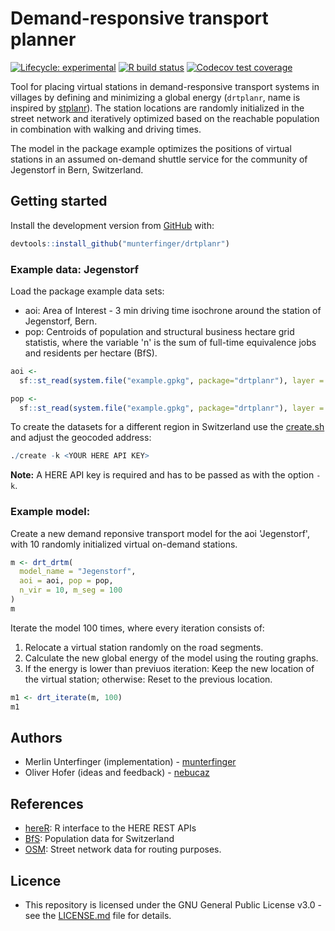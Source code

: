 # Demand-responsive transport planner
<!-- badges: start -->
[![Lifecycle: experimental](https://img.shields.io/badge/lifecycle-experimental-orange.svg)](https://www.tidyverse.org/lifecycle/#experimental)
[![R build status](https://github.com/munterfinger/drtplanr/workflows/R-CMD-check/badge.svg)](https://github.com/munterfinger/drtplanr/actions)
[![Codecov test coverage](https://codecov.io/gh/munterfinger/drtplanr/branch/master/graph/badge.svg)](https://codecov.io/gh/munterfinger/drtplanr?branch=master)
<!-- badges: end -->

Tool for placing virtual stations in demand-responsive transport systems in villages by defining and minimizing a global energy (`drtplanr`, name is inspired by [stplanr](https://github.com/ropensci/stplanr)). The station locations are randomly initialized in the street network and iteratively optimized based on the reachable population in combination with walking and driving times.

The model in the package example optimizes the positions of virtual stations in an assumed on-demand shuttle service for the community of Jegenstorf in Bern, Switzerland. 

## Getting started
Install the development version from [GitHub](https://github.com/munterfinger/drtplanr/) with:

``` r
devtools::install_github("munterfinger/drtplanr")
```

### Example data: Jegenstorf
Load the package example data sets:

* aoi: Area of Interest - 3 min driving time isochrone around the station of Jegenstorf, Bern.
* pop: Centroids of population and structural business hectare grid statistis, where the variable 'n' is the sum of full-time equivalence jobs and residents per hectare (BfS).

``` r
aoi <- 
  sf::st_read(system.file("example.gpkg", package="drtplanr"), layer = "aoi")

pop <- 
  sf::st_read(system.file("example.gpkg", package="drtplanr"), layer = "pop")
```

To create the datasets for a different region in Switzerland use the [create.sh](https://github.com/munterfinger/drtplanr/blob/master/data-raw/create.sh) and adjust the geocoded address:
``` r
./create -k <YOUR HERE API KEY>
```
**Note:** A HERE API key is required and has to be passed as with the option `-k`.

### Example model:
Create a new demand reponsive transport model for the aoi 'Jegenstorf', with 10 randomly initialized virtual on-demand stations.
``` r 
m <- drt_drtm(
  model_name = "Jegenstorf",
  aoi = aoi, pop = pop,
  n_vir = 10, m_seg = 100
)
m
```

Iterate the model 100 times, where every iteration consists of:

1. Relocate a virtual station randomly on the road segments.
2. Calculate the new global energy of the model using the routing graphs.
3. If the energy is lower than previuos iteration: Keep the new location of the virtual station; otherwise: Reset to the previous location.

``` r 
m1 <- drt_iterate(m, 100)
m1
```

## Authors
* Merlin Unterfinger (implementation) - [munterfinger](https://github.com/munterfinger)
* Oliver Hofer (ideas and feedback) - [nebucaz](https://github.com/nebucaz)

## References
* [hereR](https://github.com/munterfinger/hereR): R interface to the HERE REST APIs 
* [BfS](https://www.bfs.admin.ch/): Population data for Switzerland
* [OSM](https://www.openstreetmap.org/): Street network data for routing purposes.

## Licence
* This repository is licensed under the GNU General Public License v3.0 - see the [LICENSE.md](LICENSE.md) file for details.
